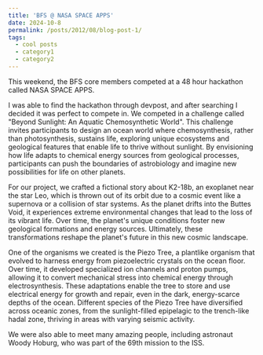 ```yaml
---
title: 'BFS @ NASA SPACE APPS'
date: 2024-10-8
permalink: /posts/2012/08/blog-post-1/
tags:
  - cool posts
  - category1
  - category2
---
```


This weekend, the BFS core members competed at a 48 hour hackathon called NASA SPACE APPS.


I was able to find the hackathon through devpost, and after searching I decided it was perfect to compete in. We competed in a challenge called "Beyond Sunlight: An Aquatic Chemosynthetic World". This challenge invites participants to design an ocean world where chemosynthesis, rather than photosynthesis, sustains life, exploring unique ecosystems and geological features that enable life to thrive without sunlight. By envisioning how life adapts to chemical energy sources from geological processes, participants can push the boundaries of astrobiology and imagine new possibilities for life on other planets.


For our project, we crafted a fictional story about K2-18b, an exoplanet near the star Leo, which is thrown out of its orbit due to a cosmic event like a supernova or a collision of star systems. As the planet drifts into the Buttes Void, it experiences extreme environmental changes that lead to the loss of its vibrant life. Over time, the planet's unique conditions foster new geological formations and energy sources. Ultimately, these transformations reshape the planet's future in this new cosmic landscape.


One of the organisms we created is the Piezo Tree, a plantlike organism that evolved to harness energy from piezoelectric crystals on the ocean floor. Over time, it developed specialized ion channels and proton pumps, allowing it to convert mechanical stress into chemical energy through electrosynthesis. These adaptations enable the tree to store and use electrical energy for growth and repair, even in the dark, energy-scarce depths of the ocean. Different species of the Piezo Tree have diversified across oceanic zones, from the sunlight-filled epipelagic to the trench-like hadal zone, thriving in areas with varying seismic activity.


We were also able to meet many amazing people, including astronaut Woody Hoburg, who was part of the 69th mission to the ISS.
